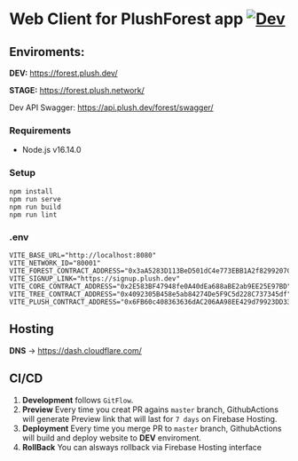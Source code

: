 # Web Client for PlushForest app [![Dev](https://github.com/PlushStudio/plush-forest-web/actions/workflows/plush-forest-workflow.yml/badge.svg)](https://github.com/PlushStudio/plush-forest-web/actions/workflows/plush-forest-workflow.yml)

## Enviroments:
**DEV:** https://forest.plush.dev/

**STAGE:** https://forest.plush.network/


Dev API Swagger: https://api.plush.dev/forest/swagger/


### Requirements
- Node.js v16.14.0

### Setup
```
npm install
npm run serve
npm run build
npm run lint
```

### .env
```
VITE_BASE_URL="http://localhost:8080"
VITE_NETWORK_ID="80001"
VITE_FOREST_CONTRACT_ADDRESS="0x3aA5283D113BeD501dC4e773EBB1A2f8299207C0"
VITE_SIGNUP_LINK="https://signup.plush.dev"
VITE_CORE_CONTRACT_ADDRESS="0x2E583BF47948fe0A40dEa688aBE2ab9EE25E97BD"
VITE_TREE_CONTRACT_ADDRESS="0x4092305B458e5ab84274De5F9C5d228C737345df"
VITE_PLUSH_CONTRACT_ADDRESS="0x6FB60c408363636dAC206AA98EE429d79923DD33"
```

## Hosting
**DNS** -> https://dash.cloudflare.com/


## CI/CD
1. **Development** follows `GitFlow`.
2. **Preview** Every time you creat PR agains `master` branch, GithubActions will generate Preview link that will last for `7 days` on Firebase Hosting.
3. **Deployment** Every time you merge PR to `master` branch, GithubActions will build and deploy website to **DEV** enviroment.
4. **RollBack** You can alsways rollback via Firebase Hosting interface
